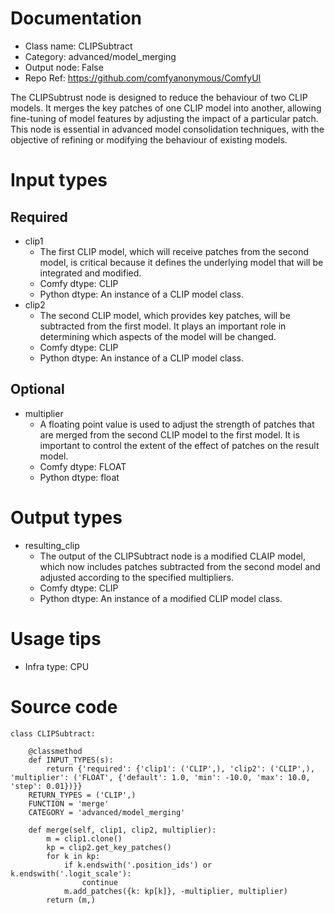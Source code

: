 # Documentation
- Class name: CLIPSubtract
- Category: advanced/model_merging
- Output node: False
- Repo Ref: https://github.com/comfyanonymous/ComfyUI

The CLIPSubtrust node is designed to reduce the behaviour of two CLIP models. It merges the key patches of one CLIP model into another, allowing fine-tuning of model features by adjusting the impact of a particular patch. This node is essential in advanced model consolidation techniques, with the objective of refining or modifying the behaviour of existing models.

# Input types
## Required
- clip1
    - The first CLIP model, which will receive patches from the second model, is critical because it defines the underlying model that will be integrated and modified.
    - Comfy dtype: CLIP
    - Python dtype: An instance of a CLIP model class.
- clip2
    - The second CLIP model, which provides key patches, will be subtracted from the first model. It plays an important role in determining which aspects of the model will be changed.
    - Comfy dtype: CLIP
    - Python dtype: An instance of a CLIP model class.
## Optional
- multiplier
    - A floating point value is used to adjust the strength of patches that are merged from the second CLIP model to the first model. It is important to control the extent of the effect of patches on the result model.
    - Comfy dtype: FLOAT
    - Python dtype: float

# Output types
- resulting_clip
    - The output of the CLIPSubtract node is a modified CLAIP model, which now includes patches subtracted from the second model and adjusted according to the specified multipliers.
    - Comfy dtype: CLIP
    - Python dtype: An instance of a modified CLIP model class.

# Usage tips
- Infra type: CPU

# Source code
```
class CLIPSubtract:

    @classmethod
    def INPUT_TYPES(s):
        return {'required': {'clip1': ('CLIP',), 'clip2': ('CLIP',), 'multiplier': ('FLOAT', {'default': 1.0, 'min': -10.0, 'max': 10.0, 'step': 0.01})}}
    RETURN_TYPES = ('CLIP',)
    FUNCTION = 'merge'
    CATEGORY = 'advanced/model_merging'

    def merge(self, clip1, clip2, multiplier):
        m = clip1.clone()
        kp = clip2.get_key_patches()
        for k in kp:
            if k.endswith('.position_ids') or k.endswith('.logit_scale'):
                continue
            m.add_patches({k: kp[k]}, -multiplier, multiplier)
        return (m,)
```